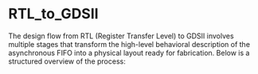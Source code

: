 # RTL_to_GDSII
The design flow from RTL (Register Transfer Level) to GDSII involves multiple stages that transform the high-level behavioral description of the asynchronous FIFO into a physical layout ready for fabrication. Below is a structured overview of the process:
